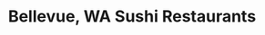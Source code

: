 ---
layout: city
title: Bellevue, WA Sushi Restaurants
permalink: /washington/bellevue/
stateAbbr: WA
stateName: Washington
cityName: Bellevue

---